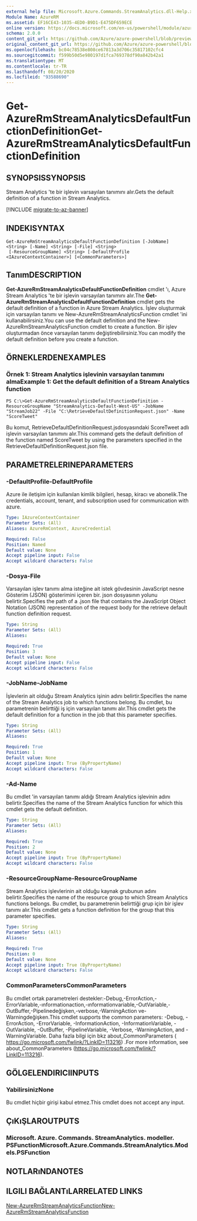 ```yaml
---
external help file: Microsoft.Azure.Commands.StreamAnalytics.dll-Help.xml
Module Name: AzureRM
ms.assetid: EF16CE43-1035-4ED0-B9D1-E475DF659ECE
online version: https://docs.microsoft.com/en-us/powershell/module/azurerm.streamanalytics/get-azurermstreamanalyticsdefaultfunctiondefinition
schema: 2.0.0
content_git_url: https://github.com/Azure/azure-powershell/blob/preview/src/ResourceManager/StreamAnalytics/Commands.StreamAnalytics/help/Get-AzureRmStreamAnalyticsDefaultFunctionDefinition.md
original_content_git_url: https://github.com/Azure/azure-powershell/blob/preview/src/ResourceManager/StreamAnalytics/Commands.StreamAnalytics/help/Get-AzureRmStreamAnalyticsDefaultFunctionDefinition.md
ms.openlocfilehash: bc04c78538e808ce67813a3d706c35817102cfc4
ms.sourcegitcommit: f599b50d5e980197d1fca769378df90a842b42a1
ms.translationtype: MT
ms.contentlocale: tr-TR
ms.lasthandoff: 08/20/2020
ms.locfileid: "93588690"
---
```

# <span data-ttu-id="a3850-101">Get-AzureRmStreamAnalyticsDefaultFunctionDefinition</span><span class="sxs-lookup"><span data-stu-id="a3850-101">Get-AzureRmStreamAnalyticsDefaultFunctionDefinition</span></span>

## <span data-ttu-id="a3850-102">SYNOPSIS</span><span class="sxs-lookup"><span data-stu-id="a3850-102">SYNOPSIS</span></span>
<span data-ttu-id="a3850-103">Stream Analytics 'te bir işlevin varsayılan tanımını alır.</span><span class="sxs-lookup"><span data-stu-id="a3850-103">Gets the default definition of a function in Stream Analytics.</span></span>

[!INCLUDE [migrate-to-az-banner](../../includes/migrate-to-az-banner.md)]

## <span data-ttu-id="a3850-104">INDEKI</span><span class="sxs-lookup"><span data-stu-id="a3850-104">SYNTAX</span></span>

```
Get-AzureRmStreamAnalyticsDefaultFunctionDefinition [-JobName] <String> [-Name] <String> [-File] <String>
 [-ResourceGroupName] <String> [-DefaultProfile <IAzureContextContainer>] [<CommonParameters>]
```

## <span data-ttu-id="a3850-105">Tanım</span><span class="sxs-lookup"><span data-stu-id="a3850-105">DESCRIPTION</span></span>
<span data-ttu-id="a3850-106">**Get-AzureRmStreamAnalyticsDefaultFunctionDefinition** cmdlet 'ı, Azure Stream Analytics 'te bir işlevin varsayılan tanımını alır.</span><span class="sxs-lookup"><span data-stu-id="a3850-106">The **Get-AzureRmStreamAnalyticsDefaultFunctionDefinition** cmdlet gets the default definition of a function in Azure Stream Analytics.</span></span>
<span data-ttu-id="a3850-107">İşlev oluşturmak için varsayılan tanımı ve New-AzureRmStreamAnalyticsFunction cmdlet 'ini kullanabilirsiniz.</span><span class="sxs-lookup"><span data-stu-id="a3850-107">You can use the default definition and the New-AzureRmStreamAnalyticsFunction cmdlet to create a function.</span></span>
<span data-ttu-id="a3850-108">Bir işlev oluşturmadan önce varsayılan tanımı değiştirebilirsiniz.</span><span class="sxs-lookup"><span data-stu-id="a3850-108">You can modify the default definition before you create a function.</span></span>

## <span data-ttu-id="a3850-109">ÖRNEKLERDEN</span><span class="sxs-lookup"><span data-stu-id="a3850-109">EXAMPLES</span></span>

### <span data-ttu-id="a3850-110">Örnek 1: Stream Analytics işlevinin varsayılan tanımını alma</span><span class="sxs-lookup"><span data-stu-id="a3850-110">Example 1: Get the default definition of a Stream Analytics function</span></span>
```
PS C:\>Get-AzureRmStreamAnalyticsDefaultFunctionDefinition -ResourceGroupName "StreamAnalytics-Default-West-US" -JobName "StreamJob22" -File "C:\RetrieveDefaultDefinitionRequest.json" -Name "ScoreTweet"
```

<span data-ttu-id="a3850-111">Bu komut, RetrieveDefaultDefinitionRequest.jsdosyasındaki ScoreTweet adlı işlevin varsayılan tanımını alır.</span><span class="sxs-lookup"><span data-stu-id="a3850-111">This command gets the default definition of the function named ScoreTweet by using the parameters specified in the RetrieveDefaultDefinitionRequest.json file.</span></span>

## <span data-ttu-id="a3850-112">PARAMETRELERINE</span><span class="sxs-lookup"><span data-stu-id="a3850-112">PARAMETERS</span></span>

### <span data-ttu-id="a3850-113">-DefaultProfile</span><span class="sxs-lookup"><span data-stu-id="a3850-113">-DefaultProfile</span></span>
<span data-ttu-id="a3850-114">Azure ile iletişim için kullanılan kimlik bilgileri, hesap, kiracı ve abonelik.</span><span class="sxs-lookup"><span data-stu-id="a3850-114">The credentials, account, tenant, and subscription used for communication with azure.</span></span>

```yaml
Type: IAzureContextContainer
Parameter Sets: (All)
Aliases: AzureRmContext, AzureCredential

Required: False
Position: Named
Default value: None
Accept pipeline input: False
Accept wildcard characters: False
```

### <span data-ttu-id="a3850-115">-Dosya</span><span class="sxs-lookup"><span data-stu-id="a3850-115">-File</span></span>
<span data-ttu-id="a3850-116">Varsayılan işlev tanımı alma isteğine ait istek gövdesinin JavaScript nesne Gösterim (JSON) gösterimini içeren bir. json dosyasının yolunu belirtir.</span><span class="sxs-lookup"><span data-stu-id="a3850-116">Specifies the path of a .json file that contains the JavaScript Object Notation (JSON) representation of the request body for the retrieve default function definition request.</span></span>

```yaml
Type: String
Parameter Sets: (All)
Aliases: 

Required: True
Position: 3
Default value: None
Accept pipeline input: False
Accept wildcard characters: False
```

### <span data-ttu-id="a3850-117">-JobName</span><span class="sxs-lookup"><span data-stu-id="a3850-117">-JobName</span></span>
<span data-ttu-id="a3850-118">İşlevlerin ait olduğu Stream Analytics işinin adını belirtir.</span><span class="sxs-lookup"><span data-stu-id="a3850-118">Specifies the name of the Stream Analytics job to which functions belong.</span></span>
<span data-ttu-id="a3850-119">Bu cmdlet, bu parametrenin belirttiği iş için varsayılan tanımı alır.</span><span class="sxs-lookup"><span data-stu-id="a3850-119">This cmdlet gets the default definition for a function in the job that this parameter specifies.</span></span>

```yaml
Type: String
Parameter Sets: (All)
Aliases: 

Required: True
Position: 1
Default value: None
Accept pipeline input: True (ByPropertyName)
Accept wildcard characters: False
```

### <span data-ttu-id="a3850-120">-Ad</span><span class="sxs-lookup"><span data-stu-id="a3850-120">-Name</span></span>
<span data-ttu-id="a3850-121">Bu cmdlet 'in varsayılan tanımı aldığı Stream Analytics işlevinin adını belirtir.</span><span class="sxs-lookup"><span data-stu-id="a3850-121">Specifies the name of the Stream Analytics function for which this cmdlet gets the default definition.</span></span>

```yaml
Type: String
Parameter Sets: (All)
Aliases: 

Required: True
Position: 2
Default value: None
Accept pipeline input: True (ByPropertyName)
Accept wildcard characters: False
```

### <span data-ttu-id="a3850-122">-ResourceGroupName</span><span class="sxs-lookup"><span data-stu-id="a3850-122">-ResourceGroupName</span></span>
<span data-ttu-id="a3850-123">Stream Analytics işlevlerinin ait olduğu kaynak grubunun adını belirtir.</span><span class="sxs-lookup"><span data-stu-id="a3850-123">Specifies the name of the resource group to which Stream Analytics functions belongs.</span></span>
<span data-ttu-id="a3850-124">Bu cmdlet, bu parametrenin belirttiği grup için bir işlev tanımı alır.</span><span class="sxs-lookup"><span data-stu-id="a3850-124">This cmdlet gets a function definition for the group that this parameter specifies.</span></span>

```yaml
Type: String
Parameter Sets: (All)
Aliases: 

Required: True
Position: 0
Default value: None
Accept pipeline input: True (ByPropertyName)
Accept wildcard characters: False
```

### <span data-ttu-id="a3850-125">CommonParameters</span><span class="sxs-lookup"><span data-stu-id="a3850-125">CommonParameters</span></span>
<span data-ttu-id="a3850-126">Bu cmdlet ortak parametreleri destekler:-Debug,-ErrorAction,-ErrorVariable,-ınformationaction,-ınformationvariable,-OutVariable,-OutBuffer,-Pipelinedeğişken,-verbose,-WarningAction ve-Warningdeğişken.</span><span class="sxs-lookup"><span data-stu-id="a3850-126">This cmdlet supports the common parameters: -Debug, -ErrorAction, -ErrorVariable, -InformationAction, -InformationVariable, -OutVariable, -OutBuffer, -PipelineVariable, -Verbose, -WarningAction, and -WarningVariable.</span></span> <span data-ttu-id="a3850-127">Daha fazla bilgi için bkz about_CommonParameters ( https://go.microsoft.com/fwlink/?LinkID=113216) .</span><span class="sxs-lookup"><span data-stu-id="a3850-127">For more information, see about_CommonParameters (https://go.microsoft.com/fwlink/?LinkID=113216).</span></span>

## <span data-ttu-id="a3850-128">GÖLGELENDIRICI</span><span class="sxs-lookup"><span data-stu-id="a3850-128">INPUTS</span></span>

### <span data-ttu-id="a3850-129">Yabilirsiniz</span><span class="sxs-lookup"><span data-stu-id="a3850-129">None</span></span>
<span data-ttu-id="a3850-130">Bu cmdlet hiçbir girişi kabul etmez.</span><span class="sxs-lookup"><span data-stu-id="a3850-130">This cmdlet does not accept any input.</span></span>

## <span data-ttu-id="a3850-131">ÇıKıŞLAR</span><span class="sxs-lookup"><span data-stu-id="a3850-131">OUTPUTS</span></span>

### <span data-ttu-id="a3850-132">Microsoft. Azure. Commands. StreamAnalytics. modeller. PSFunction</span><span class="sxs-lookup"><span data-stu-id="a3850-132">Microsoft.Azure.Commands.StreamAnalytics.Models.PSFunction</span></span>

## <span data-ttu-id="a3850-133">NOTLARıNDA</span><span class="sxs-lookup"><span data-stu-id="a3850-133">NOTES</span></span>

## <span data-ttu-id="a3850-134">ILGILI BAĞLANTıLAR</span><span class="sxs-lookup"><span data-stu-id="a3850-134">RELATED LINKS</span></span>

[<span data-ttu-id="a3850-135">New-AzureRmStreamAnalyticsFunction</span><span class="sxs-lookup"><span data-stu-id="a3850-135">New-AzureRmStreamAnalyticsFunction</span></span>](./New-AzureRmStreamAnalyticsFunction.md)


